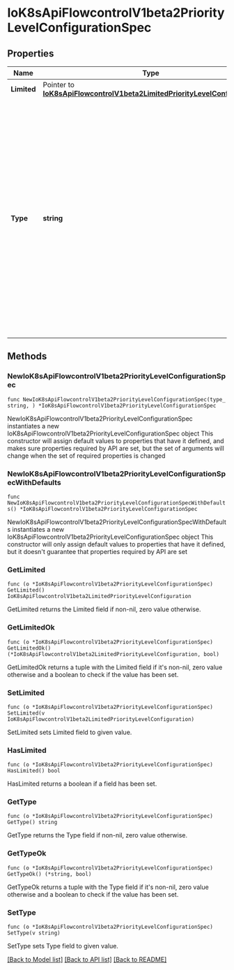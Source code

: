 # IoK8sApiFlowcontrolV1beta2PriorityLevelConfigurationSpec

## Properties

Name | Type | Description | Notes
------------ | ------------- | ------------- | -------------
**Limited** | Pointer to [**IoK8sApiFlowcontrolV1beta2LimitedPriorityLevelConfiguration**](IoK8sApiFlowcontrolV1beta2LimitedPriorityLevelConfiguration.md) |  | [optional] 
**Type** | **string** | &#x60;type&#x60; indicates whether this priority level is subject to limitation on request execution.  A value of &#x60;\&quot;Exempt\&quot;&#x60; means that requests of this priority level are not subject to a limit (and thus are never queued) and do not detract from the capacity made available to other priority levels.  A value of &#x60;\&quot;Limited\&quot;&#x60; means that (a) requests of this priority level _are_ subject to limits and (b) some of the server&#39;s limited capacity is made available exclusively to this priority level. Required. | 

## Methods

### NewIoK8sApiFlowcontrolV1beta2PriorityLevelConfigurationSpec

`func NewIoK8sApiFlowcontrolV1beta2PriorityLevelConfigurationSpec(type_ string, ) *IoK8sApiFlowcontrolV1beta2PriorityLevelConfigurationSpec`

NewIoK8sApiFlowcontrolV1beta2PriorityLevelConfigurationSpec instantiates a new IoK8sApiFlowcontrolV1beta2PriorityLevelConfigurationSpec object
This constructor will assign default values to properties that have it defined,
and makes sure properties required by API are set, but the set of arguments
will change when the set of required properties is changed

### NewIoK8sApiFlowcontrolV1beta2PriorityLevelConfigurationSpecWithDefaults

`func NewIoK8sApiFlowcontrolV1beta2PriorityLevelConfigurationSpecWithDefaults() *IoK8sApiFlowcontrolV1beta2PriorityLevelConfigurationSpec`

NewIoK8sApiFlowcontrolV1beta2PriorityLevelConfigurationSpecWithDefaults instantiates a new IoK8sApiFlowcontrolV1beta2PriorityLevelConfigurationSpec object
This constructor will only assign default values to properties that have it defined,
but it doesn't guarantee that properties required by API are set

### GetLimited

`func (o *IoK8sApiFlowcontrolV1beta2PriorityLevelConfigurationSpec) GetLimited() IoK8sApiFlowcontrolV1beta2LimitedPriorityLevelConfiguration`

GetLimited returns the Limited field if non-nil, zero value otherwise.

### GetLimitedOk

`func (o *IoK8sApiFlowcontrolV1beta2PriorityLevelConfigurationSpec) GetLimitedOk() (*IoK8sApiFlowcontrolV1beta2LimitedPriorityLevelConfiguration, bool)`

GetLimitedOk returns a tuple with the Limited field if it's non-nil, zero value otherwise
and a boolean to check if the value has been set.

### SetLimited

`func (o *IoK8sApiFlowcontrolV1beta2PriorityLevelConfigurationSpec) SetLimited(v IoK8sApiFlowcontrolV1beta2LimitedPriorityLevelConfiguration)`

SetLimited sets Limited field to given value.

### HasLimited

`func (o *IoK8sApiFlowcontrolV1beta2PriorityLevelConfigurationSpec) HasLimited() bool`

HasLimited returns a boolean if a field has been set.

### GetType

`func (o *IoK8sApiFlowcontrolV1beta2PriorityLevelConfigurationSpec) GetType() string`

GetType returns the Type field if non-nil, zero value otherwise.

### GetTypeOk

`func (o *IoK8sApiFlowcontrolV1beta2PriorityLevelConfigurationSpec) GetTypeOk() (*string, bool)`

GetTypeOk returns a tuple with the Type field if it's non-nil, zero value otherwise
and a boolean to check if the value has been set.

### SetType

`func (o *IoK8sApiFlowcontrolV1beta2PriorityLevelConfigurationSpec) SetType(v string)`

SetType sets Type field to given value.



[[Back to Model list]](../README.md#documentation-for-models) [[Back to API list]](../README.md#documentation-for-api-endpoints) [[Back to README]](../README.md)


